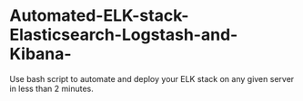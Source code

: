 # Automated-ELK-stack-Elasticsearch-Logstash-and-Kibana-
Use bash script to automate and deploy your ELK stack on any given server in less than 2 minutes.

